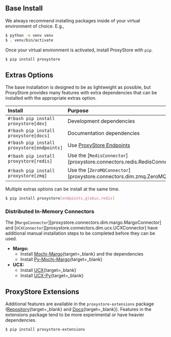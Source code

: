 ## Base Install

We always recommend installing packages inside of your virtual environment of choice.
E.g.,
```bash
$ python -m venv venv
$ . venv/bin/activate
```

Once your virtual environment is activated, install ProxyStore with `pip`.
```bash
$ pip install proxystore
```

## Extras Options

The base installation is designed to be as lightweight as possible, but
ProxyStore provides many features with extra dependencies that can be installed with the appropriate extras option.

| Install | Purpose |
| :------ | :------ |
| `#!bash pip install proxystore[dev]` | Development dependencies |
| `#!bash pip install proxystore[docs]` | Documentation dependencies |
| `#!bash pip install proxystore[endpoints]` | Use [ProxyStore Endpoints](guides/endpoints.md) |
| `#!bash pip install proxystore[redis]` | Use the [`RedisConnector`][proxystore.connectors.redis.RedisConnector] |
| `#!bash pip install proxystore[zmq]` | Use the [`ZeroMQConnector`][proxystore.connectors.dim.zmq.ZeroMQConnector] |

Multiple extras options can be install at the same time.

```bash
$ pip install proxystore[endpoints,globus,redis]
```

### Distributed In-Memory Connectors

The [`MargoConnector`][proxystore.connectors.dim.margo.MargoConnector] and
[`UCXConnector`][proxystore.connectors.dim.ucx.UCXConnector] have additional
manual installation steps to be completed before they can be used.


* **Margo:**
    * Install [Mochi-Margo](https://github.com/mochi-hpc/mochi-margo){target=_blank} and the dependencies
    * Install [Py-Mochi-Margo](https://github.com/mochi-hpc/py-mochi-margo){target=_blank}
* **UCX:**
    * Install [UCX](https://github.com/openucx/ucx){target=_blank}
    * Install [UCX-Py](https://github.com/rapidsai/ucx-py){target=_blank}

## ProxyStore Extensions

Additional features are available in the `proxystore-extensions` package
([Repository](https://github.com/proxystore/extensions){target=_blank} and
[Docs](https://extensions.proxystore.dev){target=_blank}).
Features in the extensions package tend to be more experimental or have heavier dependencies.
```bash
$ pip install proxystore-extensions
```
